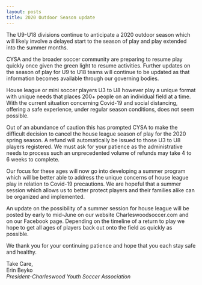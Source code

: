 ```yaml
---
layout: posts
title: 2020 Outdoor Season update
---
```


The U9-U18 divisions continue to anticipate a 2020 outdoor season which will
likely involve a delayed start to the season of play and play extended into the
summer months.  

CYSA and the broader soccer community are preparing to resume play quickly once
given the green light to resume activities. Further updates on the season of
play for U9 to U18 teams will continue to be updated as that information
becomes available through our governing bodies.  

House league or mini soccer players U3 to U8 however play a unique format with
unique needs that places 200+ people on an individual field at a time.  With
the current situation concerning Covid-19 and social distancing, offering a
safe experience, under regular season conditions, does not seem possible.  

Out of an abundance of caution this has prompted CYSA to make the difficult
decision to cancel the house league season of play for the 2020 spring season.
A refund will automatically be issued to those U3 to U8 players registered.  We
must ask for your patience as the administrative needs to process such an
unprecedented volume of refunds may take 4 to 6 weeks to complete.  

Our focus for these ages will now go into developing a summer program which
will be better able to address the unique concerns of house league play in
relation to Covid-19 precautions.  We are hopeful that a summer session which
allows us to better protect players and their families alike can be organized
and implemented.  

An update on the possibility of a summer session for house league will be
posted by early to mid-June on our website Charleswoodsoccer.com and on our
Facebook page.  Depending on the timeline of a return to play we hope to get
all ages of players back out onto the field as quickly as possible.  

We thank you for your continuing patience and hope that you each stay safe and healthy.  

Take Care,  
Erin Beyko  
*President-Charleswood Youth Soccer Association*  



